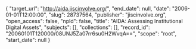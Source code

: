 {
  "target_url": "http://aida.jiscinvolve.org/", 
  "end_date": null, 
  "date": "2006-01-01T12:00:00", 
  "slug": 28737564, 
  "publisher": "jiscinvolve.org", 
  "open_access": false, 
  "npld": false, 
  "title": "AIDA: Assessing Institutional Digital Assets", 
  "subjects": [], 
  "collections": [], 
  "record_id": "20060101T120000/08UNJ5Za07rr6su0H2WvqA==", 
  "scope": "root", 
  "start_date": null
}


